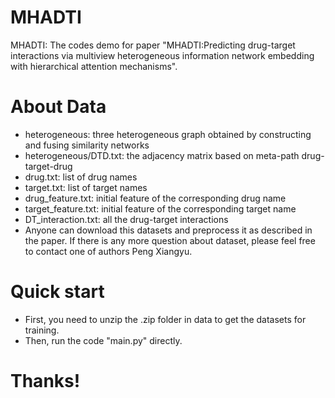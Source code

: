 # MHADTI
MHADTI: The codes demo for paper "MHADTI:Predicting drug-target interactions via multiview heterogeneous information network embedding with hierarchical attention mechanisms".

# About Data
* heterogeneous: three heterogeneous graph obtained by constructing and fusing similarity networks
* heterogeneous/DTD.txt: the adjacency matrix based on meta-path drug-target-drug
* drug.txt: list of drug names
* target.txt: list of target names
* drug_feature.txt: initial feature of the corresponding drug name
* target_feature.txt: initial feature of the corresponding target name
* DT_interaction.txt: all the drug-target interactions
* Anyone can download this datasets and preprocess it as described in the paper. If there is any more question about dataset, please feel free to contact one of authors Peng Xiangyu.

# Quick start
* First, you need to unzip the .zip folder in data to get the datasets for training.
* Then, run the code "main.py" directly.

# Thanks!
